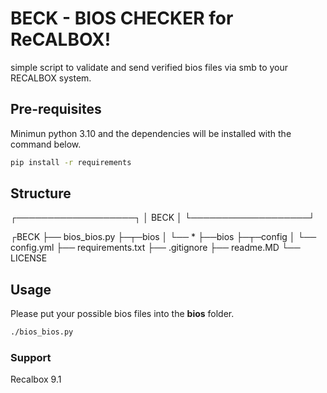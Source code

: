 # BECK - BIOS CHECKER for ReCALBOX! 
simple script to validate and send verified bios files via smb to your RECALBOX system.

## Pre-requisites
Minimun python 3.10 and the dependencies will be installed with the command below.
```sh
pip install -r requirements
```

## Structure
┌───────────────────┐
│       BECK        │
└───────────────────┘

┌BECK
├── bios_bios.py
├─┬─bios
│ └── *
├──bios
├─┬─config
│ └── config.yml
├── requirements.txt
├── .gitignore
├── readme.MD
└── LICENSE

## Usage
Please put your possible bios files into the **bios** folder.

```sh
./bios_bios.py
```
### Support

Recalbox 9.1